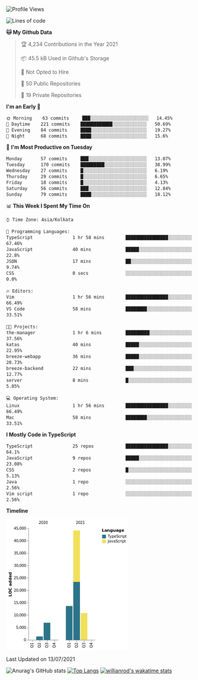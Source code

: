 <!--START_SECTION:waka-->
![Profile Views](http://img.shields.io/badge/Profile%20Views-1-blue)

![Lines of code](https://img.shields.io/badge/From%20Hello%20World%20I%27ve%20Written-77150%20lines%20of%20code-blue)

**🐱 My Github Data** 

> 🏆 4,234 Contributions in the Year 2021
 > 
> 📦 45.5 kB Used in Github's Storage 
 > 
> 🚫 Not Opted to Hire
 > 
> 📜 50 Public Repositories 
 > 
> 🔑 19 Private Repositories  
 > 
**I'm an Early 🐤** 

```text
🌞 Morning    63 commits     ███░░░░░░░░░░░░░░░░░░░░░░   14.45% 
🌆 Daytime    221 commits    ████████████░░░░░░░░░░░░░   50.69% 
🌃 Evening    84 commits     ████░░░░░░░░░░░░░░░░░░░░░   19.27% 
🌙 Night      68 commits     ████░░░░░░░░░░░░░░░░░░░░░   15.6%

```
📅 **I'm Most Productive on Tuesday** 

```text
Monday       57 commits     ███░░░░░░░░░░░░░░░░░░░░░░   13.07% 
Tuesday      170 commits    █████████░░░░░░░░░░░░░░░░   38.99% 
Wednesday    27 commits     █░░░░░░░░░░░░░░░░░░░░░░░░   6.19% 
Thursday     29 commits     █░░░░░░░░░░░░░░░░░░░░░░░░   6.65% 
Friday       18 commits     █░░░░░░░░░░░░░░░░░░░░░░░░   4.13% 
Saturday     56 commits     ███░░░░░░░░░░░░░░░░░░░░░░   12.84% 
Sunday       79 commits     ████░░░░░░░░░░░░░░░░░░░░░   18.12%

```


📊 **This Week I Spent My Time On** 

```text
⌚︎ Time Zone: Asia/Kolkata

💬 Programming Languages: 
TypeScript               1 hr 58 mins        ████████████████░░░░░░░░░   67.46% 
JavaScript               40 mins             █████░░░░░░░░░░░░░░░░░░░░   22.8% 
JSON                     17 mins             ██░░░░░░░░░░░░░░░░░░░░░░░   9.74% 
CSS                      0 secs              ░░░░░░░░░░░░░░░░░░░░░░░░░   0.0%

🔥 Editors: 
Vim                      1 hr 56 mins        ████████████████░░░░░░░░░   66.49% 
VS Code                  58 mins             ████████░░░░░░░░░░░░░░░░░   33.51%

🐱‍💻 Projects: 
the-manager              1 hr 6 mins         █████████░░░░░░░░░░░░░░░░   37.56% 
katas                    40 mins             █████░░░░░░░░░░░░░░░░░░░░   22.95% 
breeze-webapp            36 mins             █████░░░░░░░░░░░░░░░░░░░░   20.73% 
breeze-backend           22 mins             ███░░░░░░░░░░░░░░░░░░░░░░   12.77% 
server                   8 mins              █░░░░░░░░░░░░░░░░░░░░░░░░   5.05%

💻 Operating System: 
Linux                    1 hr 56 mins        ████████████████░░░░░░░░░   66.49% 
Mac                      58 mins             ████████░░░░░░░░░░░░░░░░░   33.51%

```

**I Mostly Code in TypeScript** 

```text
TypeScript               25 repos            ████████████████░░░░░░░░░   64.1% 
JavaScript               9 repos             █████░░░░░░░░░░░░░░░░░░░░   23.08% 
CSS                      2 repos             █░░░░░░░░░░░░░░░░░░░░░░░░   5.13% 
Java                     1 repo              ░░░░░░░░░░░░░░░░░░░░░░░░░   2.56% 
Vim script               1 repo              ░░░░░░░░░░░░░░░░░░░░░░░░░   2.56%

```


**Timeline**

![Chart not found](https://raw.githubusercontent.com/wise-introvert/wise-introvert/master/charts/bar_graph.png) 


 Last Updated on 13/07/2021
<!--END_SECTION:waka-->
![Anurag's GitHub stats](https://github-readme-stats.vercel.app/api?username=wise-introvert&count_private=true&show_icons=true)
[![Top Langs](https://github-readme-stats.vercel.app/api/top-langs/?username=wise-introvert&langs_count=10)](https://github.com/anuraghazra/github-readme-stats)
[![willianrod's wakatime stats](https://github-readme-stats.vercel.app/api/wakatime?username=wiseintrovert)](https://github.com/anuraghazra/github-readme-stats)
